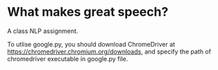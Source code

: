 # What makes great speech?

A class NLP assignment.

To utlise google.py, you should download ChromeDriver at https://chromedriver.chromium.org/downloads, and specify the path of chromedriver executable in google.py file.
